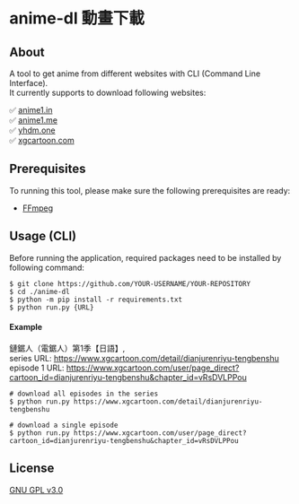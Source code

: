 # anime-dl 動畫下載

## About ##
A tool to get anime from different websites with CLI (Command Line Interface).  
It currently supports to download following websites:  
  
✅ [anime1.in](https://anime1.in/)  
✅ [anime1.me](https://anime1.me/)  
✅ [yhdm.one](https://yhdm.one/)  
✅ [xgcartoon.com](https://www.xgcartoon.com/)  

## Prerequisites ##
To running this tool, please make sure the following prerequisites are ready:
* [FFmpeg](https://www.ffmpeg.org/)

## Usage (CLI) ##
Before running the application, required packages need to be installed by following command:
```console
$ git clone https://github.com/YOUR-USERNAME/YOUR-REPOSITORY
$ cd ./anime-dl
$ python -m pip install -r requirements.txt
$ python run.py {URL}
```

#### Example ####
鏈鋸人（電鋸人）第1季【日語】,  
series URL: https://www.xgcartoon.com/detail/dianjurenriyu-tengbenshu  
episode 1 URL: https://www.xgcartoon.com/user/page_direct?cartoon_id=dianjurenriyu-tengbenshu&chapter_id=vRsDVLPPou  
```console
# download all episodes in the series
$ python run.py https://www.xgcartoon.com/detail/dianjurenriyu-tengbenshu

# download a single episode
$ python run.py https://www.xgcartoon.com/user/page_direct?cartoon_id=dianjurenriyu-tengbenshu&chapter_id=vRsDVLPPou
```

## License ##
[GNU GPL v3.0](LICENSE.md)
